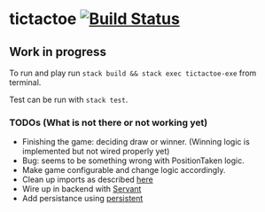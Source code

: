 # tictactoe [![Build Status](https://travis-ci.org/nomisRev/tictactoe.svg?branch=master)](https://travis-ci.org/nomisRev/tictactoe)

## Work in progress
 To run and play run `stack build && stack exec tictactoe-exe` from terminal.
 
 Test can be run with `stack test`.
 
 ### TODOs (What is not there or not working yet)
   * Finishing the game: deciding draw or winner. (Winning logic is implemented but not wired properly yet)
   * Bug: seems to be something wrong with PositionTaken logic.
   * Make game configurable and change logic accordingly.
   * Clean up imports as described [here](https://wiki.haskell.org/Import_modules_properly)
   * Wire up in backend with [Servant](https://github.com/haskell-servant/servant)
   * Add persistance using [persistent](https://www.yesodweb.com/book/persistent)
